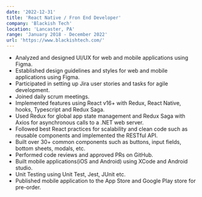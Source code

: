 ```yaml
---
date: '2022-12-31'
title: 'React Native / Fron End Developer'
company: 'Blackish Tech'
location: 'Lancaster, PA'
range: 'January 2018 - December 2022'
url: 'https://www.blackishtech.com/'
---
```


- Analyzed and designed UI/UX for web and mobile applications using Figma.
- Established design guidelines and styles for web and mobile applications using Figma.
- Participated in setting up Jira user stories and tasks for agile development.
- Joined daily scrum meetings.
- Implemented features using React v16+ with Redux, React Native, hooks, Typescript and Redux Saga.
- Used Redux for global app state management and Redux Saga with Axios for asynchronous calls to a .NET web server.
- Followed best React practices for scalability and clean code such as reusable components and implemented the RESTful API.
- Built over 30+ common components such as buttons, input fields, bottom sheets, modals, etc.
- Performed code reviews and approved PRs on GitHub.
- Built mobile applications(iOS and Android) using XCode and Android studio.
- Unit Testing using Unit Test, Jest, JUnit etc.
- Published mobile application to the App Store and Google Play store for pre-order.
